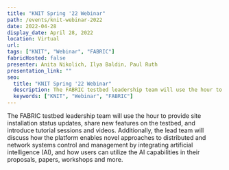 ```yaml
---
title: "KNIT Spring '22 Webinar"
path: /events/knit-webinar-2022
date: 2022-04-28
display_date: April 28, 2022
location: Virtual
url:
tags: ["KNIT", "Webinar", "FABRIC"]
fabricHosted: false
presenter: Anita Nikolich, Ilya Baldin, Paul Ruth
presentation_link: ""
seo:
  title: "KNIT Spring '22 Webinar"
  description: The FABRIC testbed leadership team will use the hour to provide site installation status updates, share new features on the testbed, and introduce tutorial sessions and videos. Additionally, the lead team will discuss how the platform enables novel approaches to distributed and network systems control and management by integrating artificial intelligence (AI), and how users can utilize the AI capabilities in their proposals, papers, workshops and more.
  keywords: ["KNIT", "Webinar", "FABRIC"]
---
```


The FABRIC testbed leadership team will use the hour to provide site installation status updates, share new features on the testbed, and introduce tutorial sessions and videos. Additionally, the lead team will discuss how the platform enables novel approaches to distributed and network systems control and management by integrating artificial intelligence (AI), and how users can utilize the AI capabilities in their proposals, papers, workshops and more.
